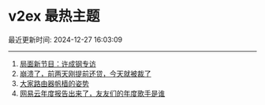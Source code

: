 # v2ex 最热主题

最近更新时间: 2024-12-27 16:03:09

--- 
1. [局面新节目：许成钢专访](https://www.v2ex.com/t/1100583) 
2. [崩溃了，前两天刚提前还贷，今天就被裁了](https://www.v2ex.com/t/1100584) 
3. [大家路由器帆樯的姿势](https://www.v2ex.com/t/1100587) 
4. [网易云年度报告出来了，友友们的年度歌手是谁](https://www.v2ex.com/t/1100594) 
